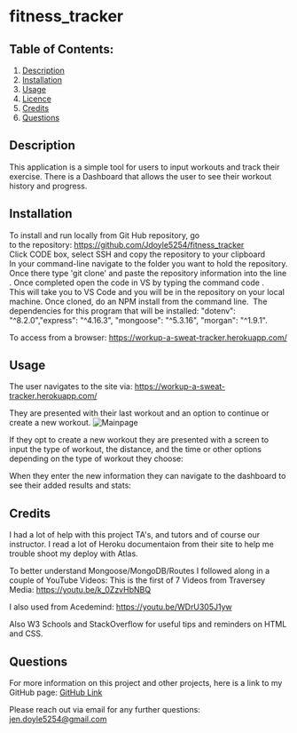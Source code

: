 # fitness_tracker
## Table of Contents:
  1. [Description](#Description)
  2. [Installation](#Installation)
  3. [Usage](#Usage)
  4. [Licence](#Licence)
  5. [Credits](#Credits)
  6. [Questions](#Questions) 

## Description
This application is a simple tool for users to input workouts and track their exercise.   There is a Dashboard that allows the user to see their workout history and progress. 

## Installation
To install and run locally from Git Hub repository, go to the repository: https://github.com/Jdoyle5254/fitness_tracker 
Click CODE box, select SSH and copy the repository to your clipboard In your command-line navigate to the folder you want to hold the repository.
Once there type 'git clone' and paste the repository information into the line.
Once completed open the code in VS by typing the command code .
This will take you to VS Code and you will be in the repository on your local machine. Once cloned,
do an NPM install from the command line.  The dependencies for this program that will be installed:  "dotenv": "^8.2.0","express": "^4.16.3", "mongoose": "^5.3.16", "morgan": "^1.9.1". 

To access from a browser: https://workup-a-sweat-tracker.herokuapp.com/  

## Usage 
The user navigates to the site via: https://workup-a-sweat-tracker.herokuapp.com/  

They are presented with their last workout and an option to continue or create a new workout.
![Mainpage](https://user-images.githubusercontent.com/69594945/107537343-62aa8a00-6b88-11eb-8951-4ddc57c9773e.PNG)

If they opt to create a new workout they are presented with a screen to input the type of workout, the distance, and the time or other options depending on the type of workout they choose: 

When they enter the new information they can navigate to the dashboard to see their added results and stats: 




## Credits
I had a lot of help with this project TA's, and tutors and of course our instructor.   I read a lot of Heroku documentaion from their site to help me trouble shoot my deploy with Atlas.  

To better understand Mongoose/MongoDB/Routes I followed along in a couple of YouTube Videos: 
This is the first of 7 Videos from Traversey Media:
https://youtu.be/k_0ZzvHbNBQ

I also used from Acedemind:
https://youtu.be/WDrU305J1yw
 
Also W3 Schools and StackOverflow for useful tips and reminders on HTML and CSS. 

## Questions
For more information on this project and other projects, here is a link to my GitHub page:
[GitHub Link](https://github.com/jdoyle5254)

Please reach out via email for any further questions:
jen.doyle5254@gmail.com
